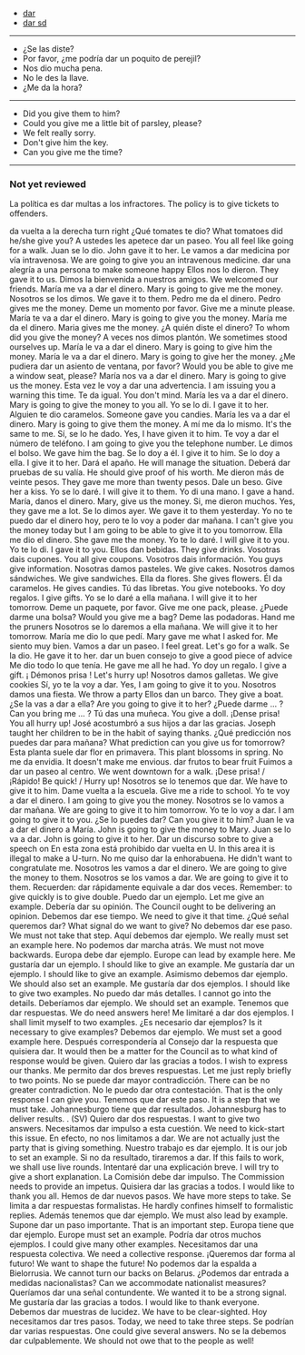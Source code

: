 
- [dar](./../dar.md)
- [dar sd](https://www.spanishdict.com/conjugate/dar)

---

- ¿Se las diste?
- Por favor, ¿me podría dar un poquito de perejil?
- Nos dio mucha pena.
- No le des la llave.
- ¿Me da la hora?

---

- Did you give them to him?
- Could you give me a little bit of parsley, please?
- We felt really sorry.
- Don't give him the key.
- Can you give me the time?

---

### Not yet reviewed


La política es dar multas a los infractores.
The policy is to give tickets to offenders.

da vuelta a la derecha
turn right
¿Qué tomates te dio?
What tomatoes did he/she give you?
A ustedes les apetece dar un paseo.
You all feel like going for a walk.
Juan se lo dio.
John gave it to her.
Le vamos a dar medicina por vía intravenosa.
We are going to give you an intravenous medicine.
dar una alegría a una persona
to make someone happy
Ellos nos lo dieron.
They gave it to us.
Dimos la bienvenida a nuestros amigos.
We welcomed our friends.
María me va a dar el dinero.
Mary is going to give me the money.
Nosotros se los dimos.
We gave it to them.
Pedro me da el dinero.
Pedro gives me the money.
Deme un momento por favor.
Give me a minute please.
María te va a dar el dinero.
Mary is going to give you the money.
María me da el dinero.
Maria gives me the money.
¿A quién diste el dinero?
To whom did you give the money?
A veces nos dimos plantón.
We sometimes stood ourselves up.
María le va a dar el dinero.
Mary is going to give him the money.
María le va a dar el dinero.
Mary is going to give her the money.
¿Me pudiera dar un asiento de ventana, por favor?
Would you be able to give me a window seat, please?
María nos va a dar el dinero.
Mary is going to give us the money.
Esta vez le voy a dar una advertencia.
I am issuing you a warning this time.
Te da igual.
You don't mind.
María les va a dar el dinero.
Mary is going to give the money to you all.
Yo se lo di.
I gave it to her.
Alguien te dio caramelos.
Someone gave you candies.
María les va a dar el dinero.
Mary is going to give them the money.
A mí me da lo mismo.
It's the same to me.
Sí, se lo he dado.
Yes, I have given it to him.
Te voy a dar el número de teléfono.
I am going to give you the telephone number.
Le dimos el bolso.
We gave him the bag.
Se lo doy a él.
I give it to him.
Se lo doy a ella.
I give it to her.
Dará el apaño.
He will manage the situation.
Deberá dar pruebas de su valía.
He should give proof of his worth.
Me dieron más de veinte pesos.
They gave me more than twenty pesos.
Dale un beso.
Give her a kiss.
Yo se lo daré.
I will give it to them.
Yo di una mano.
I gave a hand.
María, danos el dinero.
Mary, give us the money.
Si, me dieron muchos.
Yes, they gave me a lot.
Se lo dimos ayer.
We gave it to them yesterday.
Yo no te puedo dar el dinero hoy, pero te lo voy a poder dar mañana.
I can't give you the money today but I am going to be able to give it to you tomorrow.
Ella me dio el dinero.
She gave me the money.
Yo te lo daré.
I will give it to you.
Yo te lo di.
I gave it to you.
Ellos dan bebidas.
They give drinks.
Vosotras dais cupones.
You all give coupons.
Vosotros dais información.
You guys give information.
Nosotras damos pasteles.
We give cakes.
Nosotros damos sándwiches.
We give sandwiches.
Ella da flores.
She gives flowers.
Él da caramelos.
He gives candies.
Tú das libretas.
You give notebooks.
Yo doy regalos.
I give gifts.
Yo se lo daré a ella mañana.
I will give it to her tomorrow.
Deme un paquete, por favor.
Give me one pack, please.
¿Puede darme una bolsa?
Would you give me a bag?
Deme las podadoras.
Hand me the pruners
Nosotros se lo daremos a ella mañana.
We will give it to her tomorrow.
María me dio lo que pedí.
Mary gave me what I asked for.
Me siento muy bien. Vamos a dar un paseo.
I feel great. Let's go for a walk.
Se la dio.
He gave it to her.
dar un buen consejo
to give a good piece of advice
Me dio todo lo que tenía.
He gave me all he had.
Yo doy un regalo.
I give a gift.
¡ Démonos prisa !
Let's hurry up!
Nosotros damos galletas.
We give cookies
Sí, yo te la voy a dar.
Yes, I am going to give it to you.
Nosotros damos una fiesta.
We throw a party
Ellos dan un barco.
They give a boat.
¿Se la vas a dar a ella?
Are you going to give it to her?
¿Puede darme ... ?
Can you bring me ... ?
Tú das una muñeca.
You give a doll.
¡Dense prisa!
You all hurry up!
José acostumbró a sus hijos a dar las gracias.
Joseph taught her children to be in the habit of saying thanks.
¿Qué predicción nos puedes dar para mañana?
What prediction can you give us for tomorrow?
Esta planta suele dar flor en primavera.
This plant blossoms in spring.
No me da envidia.
It doesn't make me envious.
dar frutos
to bear fruit
Fuimos a dar un paseo al centro.
We went downtown for a walk.
¡Dese prisa! / ¡Rápido!
Be quick! / Hurry up!
Nosotros se lo tenemos que dar.
We have to give it to him.
Dame vuelta a la escuela.
Give me a ride to school.
Yo te voy a dar el dinero.
I am going to give you the money.
Nosotros se lo vamos a dar mañana.
We are going to give it to him tomorrow.
Yo te lo voy a dar.
I am going to give it to you.
¿Se lo puedes dar?
Can you give it to him?
Juan le va a dar el dinero a María.
John is going to give the money to Mary.
Juan se lo va a dar.
John is going to give it to her.
Dar un discurso sobre
to give a speech on
En esta zona está prohibido dar vuelta en U.
In this area it is illegal to make a U-turn.
No me quiso dar la enhorabuena.
He didn't want to congratulate me.
Nosotros les vamos a dar el dinero.
We are going to give the money to them.
Nosotros se los vamos a dar.
We are going to give it to them.
Recuerden: dar rápidamente equivale a dar dos veces.
Remember: to give quickly is to give double.
Puedo dar un ejemplo.
Let me give an example.
Debería dar su opinión.
The Council ought to be delivering an opinion.
Debemos dar ese tiempo.
We need to give it that time.
¿Qué señal queremos dar?
What signal do we want to give?
No debemos dar ese paso.
We must not take that step.
Aquí debemos dar ejemplo.
We really must set an example here.
No podemos dar marcha atrás.
We must not move backwards.
Europa debe dar ejemplo.
Europe can lead by example here.
Me gustaría dar un ejemplo.
I should like to give an example.
Me gustaría dar un ejemplo.
I should like to give an example.
Asimismo debemos dar ejemplo.
We should also set an example.
Me gustaría dar dos ejemplos.
I should like to give two examples.
No puedo dar más detalles.
I cannot go into the details.
Deberíamos dar ejemplo.
We should set an example.
Tenemos que dar respuestas.
We do need answers here!
Me limitaré a dar dos ejemplos.
I shall limit myself to two examples.
¿Es necesario dar ejemplos?
Is it necessary to give examples?
Debemos dar ejemplo.
We must set a good example here.
Después correspondería al Consejo dar la respuesta que quisiera dar.
It would then be a matter for the Council as to what kind of response would be given.
Quiero dar las gracias a todos.
I wish to express our thanks.
Me permito dar dos breves respuestas.
Let me just reply briefly to two points.
No se puede dar mayor contradicción.
There can be no greater contradiction.
No le puedo dar otra contestación.
That is the only response I can give you.
Tenemos que dar este paso.
It is a step that we must take.
Johannesburgo tiene que dar resultados.
Johannesburg has to deliver results.
. (SV) Quiero dar dos respuestas.
I want to give two answers.
Necesitamos dar impulso a esta cuestión.
We need to kick-start this issue.
En efecto, no nos limitamos a dar.
We are not actually just the party that is giving something.
Nuestro trabajo es dar ejemplo.
It is our job to set an example.
Si no da resultado, tiraremos a dar.
If this fails to work, we shall use live rounds.
Intentaré dar una explicación breve.
I will try to give a short explanation.
La Comisión debe dar impulso.
The Commission needs to provide an impetus.
Quisiera dar las gracias a todos.
I would like to thank you all.
Hemos de dar nuevos pasos.
We have more steps to take.
Se limita a dar respuestas formalistas.
He hardly confines himself to formalistic replies.
Además tenemos que dar ejemplo.
We must also lead by example.
Supone dar un paso importante.
That is an important step.
Europa tiene que dar ejemplo.
Europe must set an example.
Podría dar otros muchos ejemplos.
I could give many other examples.
Necesitamos dar una respuesta colectiva.
We need a collective response.
¡Queremos dar forma al futuro!
We want to shape the future!
No podemos dar la espalda a Bielorrusia.
We cannot turn our backs on Belarus.
¿Podemos dar entrada a medidas nacionalistas?
Can we accommodate nationalist measures?
Queríamos dar una señal contundente.
We wanted it to be a strong signal.
Me gustaría dar las gracias a todos.
I would like to thank everyone.
Debemos dar muestras de lucidez.
We have to be clear-sighted.
Hoy necesitamos dar tres pasos.
Today, we need to take three steps.
Se podrían dar varias respuestas.
One could give several answers.
No se la debemos dar culpablemente.
We should not owe that to the people as well!
